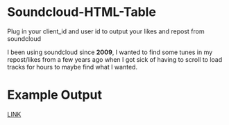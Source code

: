 # Soundcloud-HTML-Table
Plug in your client_id and user id to output your likes and repost from soundcloud

I been using soundcloud since <b>2009</b>, I wanted to find some tunes in my repost/likes from a few years ago when I got sick of having to scroll to load tracks for hours to maybe find what I wanted.

# Example Output
<a href="http://nolenfelten.github.io/out-likes.html">LINK</a>
